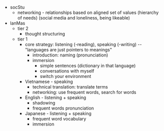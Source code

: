 - socStu
	- networking - relationships based on aligned set of values (hierarchy of needs) (social media and loneliness, being likeable)
- lanMas
	- tier 2
		- thought structuring
	- tier 1
		- core strategy: listening (-reading), speaking (-writing) -- "languages are just pointers to meanings"
			- introduction: naming (pronunciation)
			- immersion
				- simple sentences (dictionary in that language)
				- conversations with myself
				- switch your environment
		- Vietnamese - speaking
			- technical translation: translate terms
			- networking: use frequent words, search for words
		- English - listening + speaking
			- shadowing
			- frequent words pronunciation
		- Japanese - listening + speaking
			- frequent word vocabulary
			- immersion